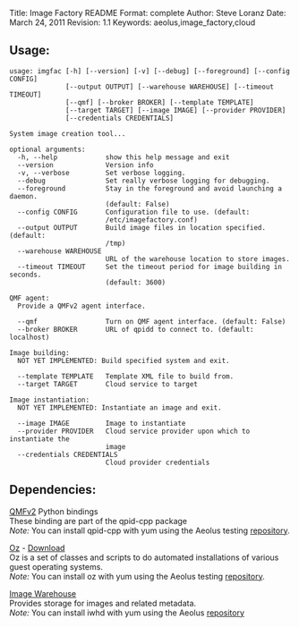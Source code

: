 Title: Image Factory README
Format: complete
Author: Steve Loranz
Date: March 24, 2011
Revision: 1.1
Keywords: aeolus,image_factory,cloud

## Usage: ##

	usage: imgfac [-h] [--version] [-v] [--debug] [--foreground] [--config CONFIG]
	              [--output OUTPUT] [--warehouse WAREHOUSE] [--timeout TIMEOUT]
	              [--qmf] [--broker BROKER] [--template TEMPLATE]
	              [--target TARGET] [--image IMAGE] [--provider PROVIDER]
	              [--credentials CREDENTIALS]
	
	System image creation tool...
	
	optional arguments:
	  -h, --help            show this help message and exit
	  --version             Version info
	  -v, --verbose         Set verbose logging.
	  --debug               Set really verbose logging for debugging.
	  --foreground          Stay in the foreground and avoid launching a daemon.
	                        (default: False)
	  --config CONFIG       Configuration file to use. (default:
	                        /etc/imagefactory.conf)
	  --output OUTPUT       Build image files in location specified. (default:
	                        /tmp)
	  --warehouse WAREHOUSE
	                        URL of the warehouse location to store images.
	  --timeout TIMEOUT     Set the timeout period for image building in seconds.
	                        (default: 3600)
	
	QMF agent:
	  Provide a QMFv2 agent interface.
	
	  --qmf                 Turn on QMF agent interface. (default: False)
	  --broker BROKER       URL of qpidd to connect to. (default: localhost)
	
	Image building:
	  NOT YET IMPLEMENTED: Build specified system and exit.
	
	  --template TEMPLATE   Template XML file to build from.
	  --target TARGET       Cloud service to target
	
	Image instantiation:
	  NOT YET IMPLEMENTED: Instantiate an image and exit.
	
	  --image IMAGE         Image to instantiate
	  --provider PROVIDER   Cloud service provider upon which to instantiate the
	                        image
	  --credentials CREDENTIALS
	                        Cloud provider credentials	
	
## Dependencies: ##

[QMFv2](https://cwiki.apache.org/qpid/qmfv2-project-page.html) Python bindings       
These binding are part of the qpid-cpp package    
*Note:* You can install qpid-cpp with yum using the Aeolus testing [repository][aeolus_testing_repo].

[Oz](http://aeolusproject.org/oz.html) - [Download](http://aeolusproject.org/oz-download.html)      
Oz is a set of classes and scripts to do automated installations of various guest operating systems.    
*Note:* You can install oz with yum using the Aeolus testing [repository][aeolus_testing_repo].

[Image Warehouse](http://git.fedorahosted.org/git/?p=iwhd.git)     
Provides storage for images and related metadata.       
*Note:* You can install iwhd with yum using the Aeolus [repository][aeolus_package_repo]


[aeolus_testing_repo]: http://repos.fedorapeople.org/repos/aeolus/packages-testing/
[aeolus_package_repo]: http://repos.fedorapeople.org/repos/aeolus/packages/
